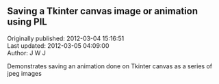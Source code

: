 ## Saving a Tkinter canvas image or animation using PIL  
Originally published: 2012-03-04 15:16:51  
Last updated: 2012-03-05 04:09:00  
Author: J W J  
  
Demonstrates saving an animation done on Tkinter canvas as a series of jpeg images